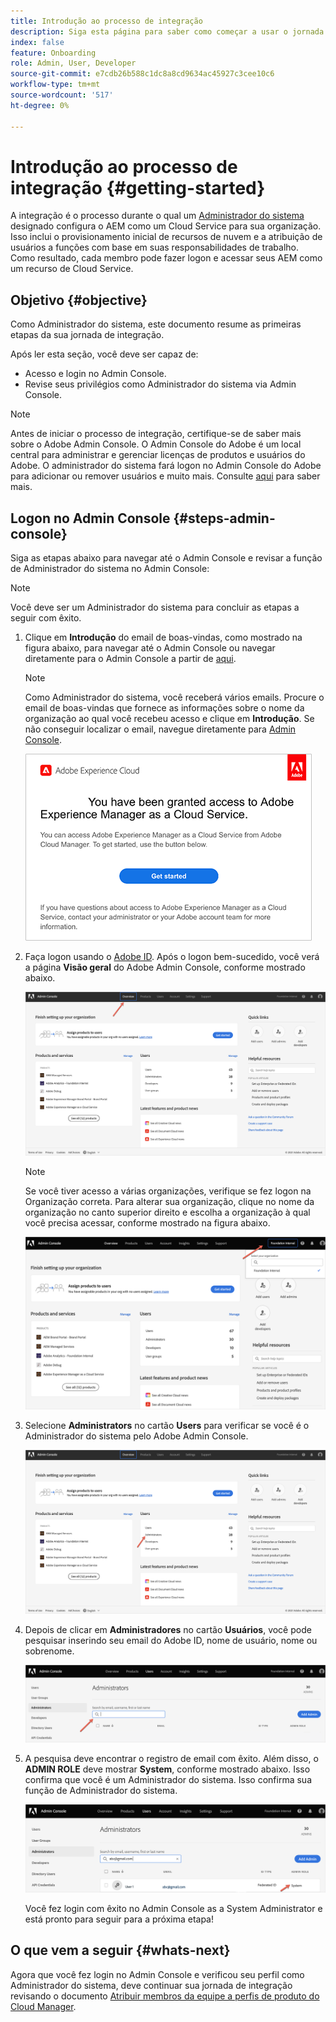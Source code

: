```yaml
---
title: Introdução ao processo de integração
description: Siga esta página para saber como começar a usar o jornada de integração
index: false
feature: Onboarding
role: Admin, User, Developer
source-git-commit: e7cdb26b588c1dc8a8cd9634ac45927c3cee10c6
workflow-type: tm+mt
source-wordcount: '517'
ht-degree: 0%

---
```


# Introdução ao processo de integração {#getting-started}

A integração é o processo durante o qual um [Administrador do sistema](https://experienceleague.adobe.com/docs/experience-manager-cloud-service/onboarding/onboarding-concepts/system-administrator.html?lang=en) designado configura o AEM como um Cloud Service para sua organização. Isso inclui o provisionamento inicial de recursos de nuvem e a atribuição de usuários a funções com base em suas responsabilidades de trabalho. Como resultado, cada membro pode fazer logon e acessar seus AEM como um recurso de Cloud Service.

## Objetivo {#objective}

Como Administrador do sistema, este documento resume as primeiras etapas da sua jornada de integração.

Após ler esta seção, você deve ser capaz de:

* Acesso e login no Admin Console.
* Revise seus privilégios como Administrador do sistema via Admin Console.

>[!NOTE]
>Antes de iniciar o processo de integração, certifique-se de saber mais sobre o Adobe Admin Console. O Admin Console do Adobe é um local central para administrar e gerenciar licenças de produtos e usuários do Adobe. O administrador do sistema fará logon no Admin Console do Adobe para adicionar ou remover usuários e muito mais. Consulte [aqui](https://experienceleague.adobe.com/docs/experience-manager-cloud-service/onboarding/onboarding-concepts/admin-console.html?lang=en) para saber mais.


## Logon no Admin Console {#steps-admin-console}

Siga as etapas abaixo para navegar até o Admin Console e revisar a função de Administrador do sistema no Admin Console:

>[!NOTE]
>Você deve ser um Administrador do sistema para concluir as etapas a seguir com êxito.

1. Clique em **Introdução** do email de boas-vindas, como mostrado na figura abaixo, para navegar até o Admin Console ou navegar diretamente para o Admin Console a partir de [aqui](https://adminconsole.adobe.com).

   >[!NOTE]
   >Como Administrador do sistema, você receberá vários emails. Procure o email de boas-vindas que fornece as informações sobre o nome da organização ao qual você recebeu acesso e clique em **Introdução**. Se não conseguir localizar o email, navegue diretamente para [Admin Console](https://adminconsole.adobe.com/).

   ![](/help/journey-onboarding/assets/get-started-email.png)

1. Faça logon usando o [Adobe ID](https://experienceleague.adobe.com/docs/experience-manager-cloud-service/onboarding/onboarding-concepts/adobe-id.html?lang=en). Após o logon bem-sucedido, você verá a página **Visão geral** do Adobe Admin Console, conforme mostrado abaixo.

   ![](/help/journey-onboarding/assets/get-started1.png)

   >[!NOTE]
   >Se você tiver acesso a várias organizações, verifique se fez logon na Organização correta. Para alterar sua organização, clique no nome da organização no canto superior direito e escolha a organização à qual você precisa acessar, conforme mostrado na figura abaixo.

   ![](/help/journey-onboarding/assets/admin-console-orgswitch.png)

1. Selecione **Administrators** no cartão **Users** para verificar se você é o Administrador do sistema pelo Adobe Admin Console.

   ![](/help/journey-onboarding/assets/get-started2.png)

1. Depois de clicar em **Administradores** no cartão **Usuários**, você pode pesquisar inserindo seu email do Adobe ID, nome de usuário, nome ou sobrenome.

   ![](/help/journey-onboarding/assets/get-started3.png)

1. A pesquisa deve encontrar o registro de email com êxito. Além disso, o **ADMIN ROLE** deve mostrar **System**, conforme mostrado abaixo. Isso confirma que você é um Administrador do sistema. Isso confirma sua função de Administrador do sistema.

   ![](/help/journey-onboarding/assets/get-started4.png)

   Você fez login com êxito no Admin Console as a System Administrator e está pronto para seguir para a próxima etapa!

## O que vem a seguir {#whats-next}

Agora que você fez login no Admin Console e verificou seu perfil como Administrador do sistema, deve continuar sua jornada de integração revisando o documento [Atribuir membros da equipe a perfis de produto do Cloud Manager](/help/journey-onboarding/sysadmin/assign-team-members-aem-cloud-service.md).

